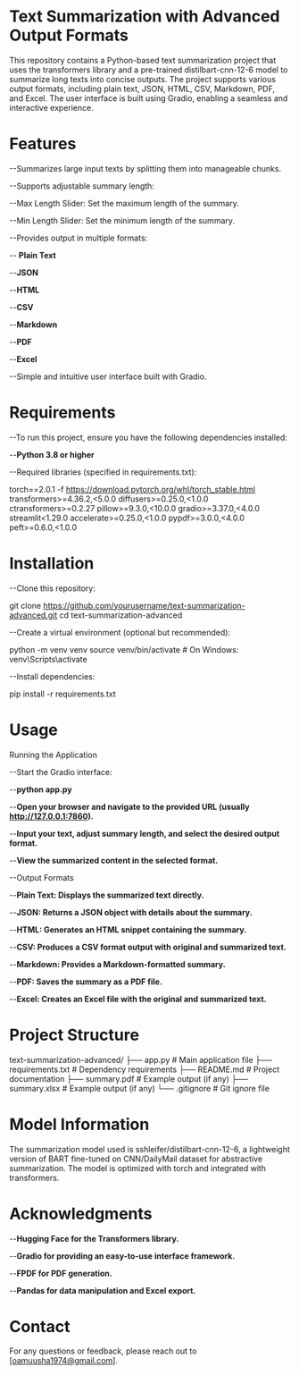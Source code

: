 # Text Summarization with Advanced Output Formats

This repository contains a Python-based text summarization project that uses the transformers library and a pre-trained distilbart-cnn-12-6 model to summarize long texts into concise outputs. The project supports various output formats, including plain text, JSON, HTML, CSV, Markdown, PDF, and Excel. The user interface is built using Gradio, enabling a seamless and interactive experience.

# Features

--Summarizes large input texts by splitting them into manageable chunks.

--Supports adjustable summary length:

--Max Length Slider: Set the maximum length of the summary.

--Min Length Slider: Set the minimum length of the summary.

--Provides output in multiple formats:

-- **Plain Text**

--**JSON**

--**HTML**

--**CSV**

--**Markdown**

--**PDF**

--**Excel**

--Simple and intuitive user interface built with Gradio.

# Requirements

--To run this project, ensure you have the following dependencies installed:

--**Python 3.8 or higher**

--Required libraries (specified in requirements.txt):

torch==2.0.1 -f https://download.pytorch.org/whl/torch_stable.html
transformers>=4.36.2,<5.0.0
diffusers>=0.25.0,<1.0.0
ctransformers>=0.2.27
pillow>=9.3.0,<10.0.0
gradio>=3.37.0,<4.0.0
streamlit<1.29.0
accelerate>=0.25.0,<1.0.0
pypdf>=3.0.0,<4.0.0
peft>=0.6.0,<1.0.0

# Installation

--Clone this repository:

git clone https://github.com/yourusername/text-summarization-advanced.git
cd text-summarization-advanced

--Create a virtual environment (optional but recommended):

python -m venv venv
source venv/bin/activate   # On Windows: venv\Scripts\activate

--Install dependencies:

pip install -r requirements.txt

# Usage

Running the Application

--Start the Gradio interface:

--**python app.py**

--**Open your browser and navigate to the provided URL (usually http://127.0.0.1:7860).**

--**Input your text, adjust summary length, and select the desired output format.**

--**View the summarized content in the selected format.**

--Output Formats

--**Plain Text: Displays the summarized text directly.**

--**JSON: Returns a JSON object with details about the summary.**

--**HTML: Generates an HTML snippet containing the summary.**

--**CSV: Produces a CSV format output with original and summarized text.**

--**Markdown: Provides a Markdown-formatted summary.**

--**PDF: Saves the summary as a PDF file.**

--**Excel: Creates an Excel file with the original and summarized text.**

# Project Structure

text-summarization-advanced/
├── app.py                 # Main application file
├── requirements.txt       # Dependency requirements
├── README.md              # Project documentation
├── summary.pdf            # Example output (if any)
├── summary.xlsx           # Example output (if any)
└── .gitignore             # Git ignore file

# Model Information

The summarization model used is sshleifer/distilbart-cnn-12-6, a lightweight version of BART fine-tuned on CNN/DailyMail dataset for abstractive summarization. The model is optimized with torch and integrated with transformers.

# Acknowledgments

--**Hugging Face for the Transformers library.**

--**Gradio for providing an easy-to-use interface framework.**

--**FPDF for PDF generation.**

--**Pandas for data manipulation and Excel export.**

# Contact

For any questions or feedback, please reach out to [oamuusha1974@gmail.com].
